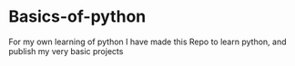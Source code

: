 # Basics-of-python
For my own learning of python
I have made this Repo to learn python, and publish my very basic projects
